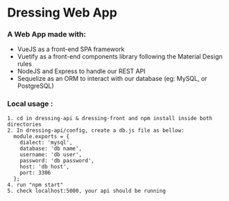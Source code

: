 # Dressing Web App

### A Web App made with: 

- VueJS as a front-end SPA framework
- Vuetify as a front-end components library following the Material Design rules
- NodeJS and Express to handle our REST API
- Sequelize as an ORM to interact with our database (eg: MySQL, or PostgreSQL)

### Local usage :

```
1. cd in dressing-api & dressing-front and npm install inside both directories
2. In dressing-api/config, create a db.js file as bellow:
  module.exports = {
    dialect: 'mysql',
    database: 'db name',
    username: 'db user',
    password: 'db password',
    host: 'db host',
    port: 3306
  };
4. run "npm start"
5. check localhost:5000, your api should be running
```